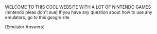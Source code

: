 WELCOME TO THIS COOL WEBSITE WITH A LOT OF NINTENDO GAMES (nintendo pleas don't sue)
If you have any question about how to use any emulators, go to this google site

[Emulator Answers]
